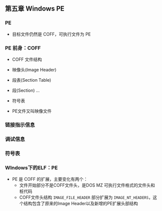 ## 第五章 Windows PE

### PE

- 目标文件仍然是 COFF，可执行文件为 PE


### PE 前身：COFF

- COFF 文件结构
 - 映像头(Image Header)
 - 段表(Section Table)
 - 段(Section) ...
 - 符号表

- PE文件又叫映像文件


### 链接指示信息

### 调试信息

### 符号表

### WIndows下的ELF：PE

- PE 是 COFF 的扩展，主要变化有两个：
    - 文件开始部分不是COFF文件头，是DOS MZ 可执行文件格式的文件头和桩代码
    - COFF文件头结构 `IMAGE_FILE_HEADER` 部分扩展为 `IMAGE_NT_HEADERS`，这个结构包含了原来的Image Header以及新增的PE扩展头部结构

